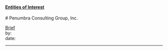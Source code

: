 #### [Entities of Interest](/list.html)
<link rel="stylesheet" type="text/css" href="../../assets/style.css">
# Penumbra Consulting Group, Inc.

[comment]: <> (Add/Remove information below as you want)
[comment]: <> (Markdown cheatsheet: https://github.com/adam-p/markdown-here/wiki/Markdown-Cheatsheet)
[Brief](Brief.md)  
by:  
date:  

---
[comment]: <> (Add your content here)